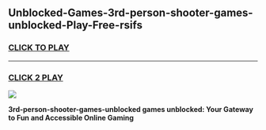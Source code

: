 
## Unblocked-Games-3rd-person-shooter-games-unblocked-Play-Free-rsifs
<h3>
<a href="https://premium76.site?title=3rd-person-shooter-games-unblocked&ref=19M">CLICK TO PLAY</a></h3>
<hr>

<h3>
<a href="https://premium76.site?title=3rd-person-shooter-games-unblocked&ref=19M">CLICK 2 PLAY</a>
  
</h3>

<a href="https://premium76.site?title=3rd-person-shooter-games-unblocked&ref=19M"><img src="https://clearcache.store/games.png"></a>


**3rd-person-shooter-games-unblocked games unblocked: Your Gateway to Fun and Accessible Online Gaming**
